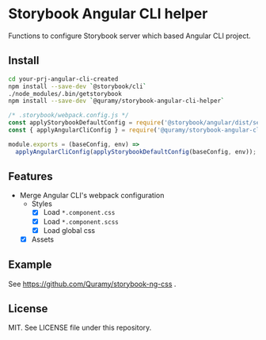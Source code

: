 # Storybook Angular CLI helper

Functions to configure Storybook server which based Angular CLI project.

## Install

```sh
cd your-prj-angular-cli-created
npm install --save-dev `@storybook/cli`
./node_modules/.bin/getstorybook
npm install --save-dev `@quramy/storybook-angular-cli-helper`
```

```js
/* .storybook/webpack.config.js */
const applyStorybookDefaultConfig = require('@storybook/angular/dist/server/config/defaults/webpack.config');
const { applyAngularCliConfig } = require('@quramy/storybook-angular-cli-helper');

module.exports = (baseConfig, env) =>
  applyAngularCliConfig(applyStorybookDefaultConfig(baseConfig, env));
```

## Features

- Merge Angular CLI's webpack configuration
  - Styles
    - [x] Load `*.component.css`
    - [x] Load `*.component.scss`
    - [x] Load global css
  - [x] Assets

## Example

See https://github.com/Quramy/storybook-ng-css .

## License

MIT. See LICENSE file under this repository.
